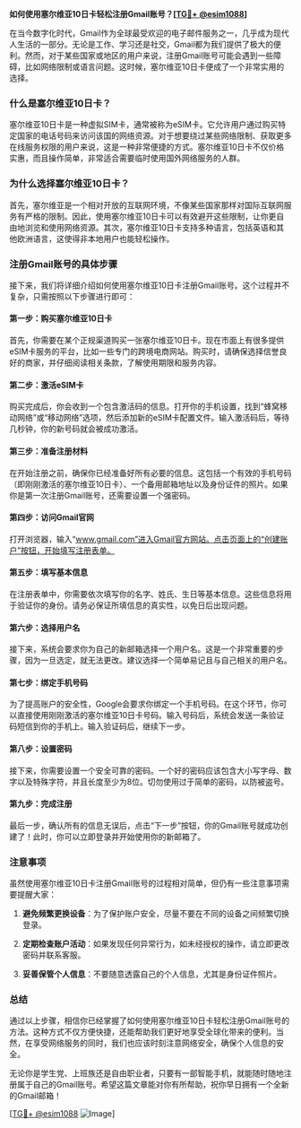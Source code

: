 **如何使用塞尔维亚10日卡轻松注册Gmail账号？[[TG💪+ @esim1088](https://t.me/s/esim1088)]**

在当今数字化时代，Gmail作为全球最受欢迎的电子邮件服务之一，几乎成为现代人生活的一部分。无论是工作、学习还是社交，Gmail都为我们提供了极大的便利。然而，对于某些国家或地区的用户来说，注册Gmail账号可能会遇到一些障碍，比如网络限制或语言问题。这时候，塞尔维亚10日卡便成了一个非常实用的选择。

### 什么是塞尔维亚10日卡？

塞尔维亚10日卡是一种虚拟SIM卡，通常被称为eSIM卡。它允许用户通过购买特定国家的电话号码来访问该国的网络资源。对于想要绕过某些网络限制、获取更多在线服务权限的用户来说，这是一种非常便捷的方式。塞尔维亚10日卡不仅价格实惠，而且操作简单，非常适合需要临时使用国外网络服务的人群。

### 为什么选择塞尔维亚10日卡？

首先，塞尔维亚是一个相对开放的互联网环境，不像某些国家那样对国际互联网服务有严格的限制。因此，使用塞尔维亚10日卡可以有效避开这些限制，让你更自由地浏览和使用网络资源。其次，塞尔维亚10日卡支持多种语言，包括英语和其他欧洲语言，这使得非本地用户也能轻松操作。

### 注册Gmail账号的具体步骤

接下来，我们将详细介绍如何使用塞尔维亚10日卡注册Gmail账号。这个过程并不复杂，只需按照以下步骤进行即可：

#### 第一步：购买塞尔维亚10日卡

首先，你需要在某个正规渠道购买一张塞尔维亚10日卡。现在市面上有很多提供eSIM卡服务的平台，比如一些专门的跨境电商网站。购买时，请确保选择信誉良好的商家，并仔细阅读相关条款，了解使用期限和服务内容。

#### 第二步：激活eSIM卡

购买完成后，你会收到一个包含激活码的信息。打开你的手机设置，找到“蜂窝移动网络”或“移动网络”选项，然后添加新的eSIM卡配置文件。输入激活码后，等待几秒钟，你的新号码就会被成功激活。

#### 第三步：准备注册材料

在开始注册之前，确保你已经准备好所有必要的信息。这包括一个有效的手机号码（即刚刚激活的塞尔维亚10日卡）、一个备用邮箱地址以及身份证件的照片。如果你是第一次注册Gmail账号，还需要设置一个强密码。

#### 第四步：访问Gmail官网

打开浏览器，输入“www.gmail.com”进入Gmail官方网站。点击页面上的“创建账户”按钮，开始填写注册表单。

#### 第五步：填写基本信息

在注册表单中，你需要依次填写你的名字、姓氏、生日等基本信息。这些信息将用于验证你的身份。请务必保证所填信息的真实性，以免日后出现问题。

#### 第六步：选择用户名

接下来，系统会要求你为自己的新邮箱选择一个用户名。这是一个非常重要的步骤，因为一旦选定，就无法更改。建议选择一个简单易记且与自己相关的用户名。

#### 第七步：绑定手机号码

为了提高账户的安全性，Google会要求你绑定一个手机号码。在这个环节，你可以直接使用刚刚激活的塞尔维亚10日卡号码。输入号码后，系统会发送一条验证码短信到你的手机上。输入验证码后，继续下一步。

#### 第八步：设置密码

接下来，你需要设置一个安全可靠的密码。一个好的密码应该包含大小写字母、数字以及特殊字符，并且长度至少为8位。切勿使用过于简单的密码，以防被盗号。

#### 第九步：完成注册

最后一步，确认所有的信息无误后，点击“下一步”按钮，你的Gmail账号就成功创建了！此时，你可以立即登录并开始使用你的新邮箱了。

### 注意事项

虽然使用塞尔维亚10日卡注册Gmail账号的过程相对简单，但仍有一些注意事项需要提醒大家：

1. **避免频繁更换设备**：为了保护账户安全，尽量不要在不同的设备之间频繁切换登录。
   
2. **定期检查账户活动**：如果发现任何异常行为，如未经授权的操作，请立即更改密码并联系客服。

3. **妥善保管个人信息**：不要随意透露自己的个人信息，尤其是身份证件照片。

### 总结

通过以上步骤，相信你已经掌握了如何使用塞尔维亚10日卡轻松注册Gmail账号的方法。这种方式不仅方便快捷，还能帮助我们更好地享受全球化带来的便利。当然，在享受网络服务的同时，我们也应该时刻注意网络安全，确保个人信息的安全。

无论你是学生党、上班族还是自由职业者，只要有一部智能手机，就能随时随地注册属于自己的Gmail账号。希望这篇文章能对你有所帮助，祝你早日拥有一个全新的Gmail邮箱！

[[TG💪+ @esim1088](https://t.me/s/esim1088) ![Image](https://i.postimg.cc/4NQfJmqS/Snipaste-2025-05-13-00-14-12.png)]